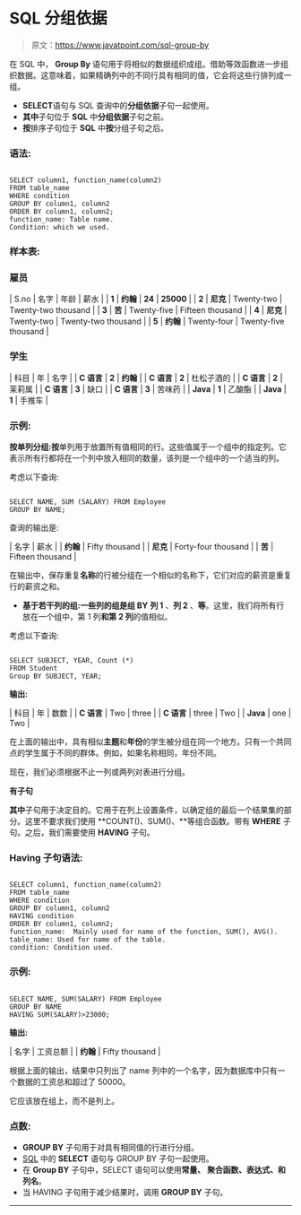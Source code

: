 # SQL 分组依据

> 原文：<https://www.javatpoint.com/sql-group-by>

在 SQL 中， **Group By** 语句用于将相似的数据组织成组。借助等效函数进一步组织数据。这意味着，如果精确列中的不同行具有相同的值，它会将这些行排列成一组。

*   **SELECT**语句与 SQL 查询中的**分组依据**子句一起使用。
*   **其中**子句位于 **SQL** 中**分组依据**子句之前。
*   **按**排序子句位于 **SQL** 中**按**分组子句之后。

### 语法:

```

SELECT column1, function_name(column2)
FROM table_name
WHERE condition
GROUP BY column1, column2
ORDER BY column1, column2;
function_name: Table name.
Condition: which we used.

```

### 样本表:

### 雇员

| S.no | 名字 | 年龄 | 薪水 |
| **1** | **约翰** | **24** | **25000** |
| **2** | **尼克** | Twenty-two | Twenty-two thousand |
| **3** | **苦** | Twenty-five | Fifteen thousand |
| **4** | **尼克** | Twenty-two | Twenty-two thousand |
| **5** | **约翰** | Twenty-four | Twenty-five thousand |

### 学生

| 科目 | 年 | 名字 |
| **C 语言** | **2** | **约翰** |
| **C 语言** | **2** | 杜松子酒的 |
| **C 语言** | **2** | 茉莉属 |
| **C 语言** | **3** | 缺口 |
| **C 语言** | **3** | 苦味药 |
| **Java** | **1** | 乙酸酯 |
| **Java** | **1** | 手推车 |

### 示例:

**按单列分组:按**单列用于放置所有值相同的行。这些值属于一个组中的指定列。它表示所有行都将在一个列中放入相同的数量，该列是一个组中的一个适当的列。

考虑以下查询:

```

SELECT NAME, SUM (SALARY) FROM Employee
GROUP BY NAME;

```

查询的输出是:

| 名字 | 薪水 |
| **约翰** | Fifty thousand |
| **尼克** | Forty-four thousand |
| **苦** | Fifteen thousand |

在输出中，保存重复**名称**的行被分组在一个相似的名称下，它们对应的薪资是重复行的薪资之和。

*   **基于若干列的组:**一些列的组是**组 BY** **列 1** 、**列 2** 、**等**。这里，我们将所有行放在一个组中，第 1 列**和第 2 列**的值相似。

考虑以下查询:

```

SELECT SUBJECT, YEAR, Count (*)
FROM Student
Group BY SUBJECT, YEAR;

```

**输出:**

| 科目 | 年 | 数数 |
| **C 语言** | Two | three |
| **C 语言** | three | Two |
| **Java** | one | Two |

在上面的输出中，具有相似**主题**和**年份**的学生被分组在同一个地方。只有一个共同点的学生属于不同的群体。例如，如果名称相同，年份不同。

现在，我们必须根据不止一列或两列对表进行分组。

**有子句**

**其中**子句用于决定目的。它用于在列上设置条件，以确定组的最后一个结果集的部分。这里不要求我们使用 **COUNT()、SUM()、**等组合函数。带有 **WHERE** 子句。之后，我们需要使用 **HAVING** 子句。

### Having 子句语法:

```

SELECT column1, function_name(column2)
FROM table_name
WHERE condition
GROUP BY column1, column2
HAVING condition
ORDER BY column1, column2;
function_name:  Mainly used for name of the function, SUM(), AVG().
table_name: Used for name of the table.
condition: Condition used.

```

### 示例:

```

SELECT NAME, SUM(SALARY) FROM Employee 
GROUP BY NAME
HAVING SUM(SALARY)>23000; 

```

**输出:**

| 名字 | 工资总额 |
| **约翰** | Fifty thousand |

根据上面的输出，结果中只列出了 name 列中的一个名字，因为数据库中只有一个数据的工资总和超过了 50000。

它应该放在组上，而不是列上。

### 点数:

*   **GROUP BY** 子句用于对具有相同值的行进行分组。
*   [SQL](https://www.javatpoint.com/sql-tutorial) 中的 **SELECT** 语句与 GROUP BY 子句一起使用。
*   在 **Group BY** 子句中，SELECT 语句可以使用**常量、** **聚合函数、表达式、**和**列名**。
*   当 HAVING 子句用于减少结果时，调用 **GROUP BY** 子句。

* * *